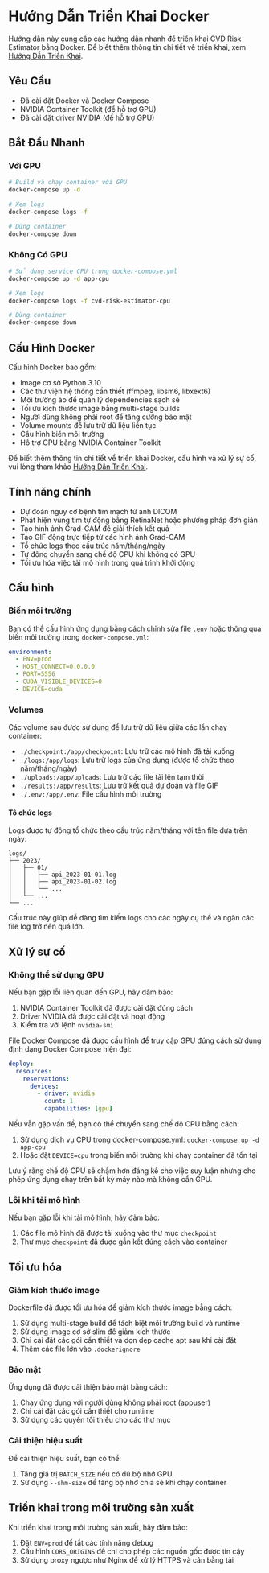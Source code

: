 # Hướng Dẫn Triển Khai Docker

Hướng dẫn này cung cấp các hướng dẫn nhanh để triển khai CVD Risk Estimator bằng Docker. Để biết thêm thông tin chi tiết về triển khai, xem [Hướng Dẫn Triển Khai](docs/deployment.md).

## Yêu Cầu

- Đã cài đặt Docker và Docker Compose
- NVIDIA Container Toolkit (để hỗ trợ GPU)
- Đã cài đặt driver NVIDIA (để hỗ trợ GPU)

## Bắt Đầu Nhanh

### Với GPU

```bash
# Build và chạy container với GPU
docker-compose up -d

# Xem logs
docker-compose logs -f

# Dừng container
docker-compose down
```

### Không Có GPU

```bash
# Sử dụng service CPU trong docker-compose.yml
docker-compose up -d app-cpu

# Xem logs
docker-compose logs -f cvd-risk-estimator-cpu

# Dừng container
docker-compose down
```

## Cấu Hình Docker

Cấu hình Docker bao gồm:

- Image cơ sở Python 3.10
- Các thư viện hệ thống cần thiết (ffmpeg, libsm6, libxext6)
- Môi trường ảo để quản lý dependencies sạch sẽ
- Tối ưu kích thước image bằng multi-stage builds
- Người dùng không phải root để tăng cường bảo mật
- Volume mounts để lưu trữ dữ liệu liên tục
- Cấu hình biến môi trường
- Hỗ trợ GPU bằng NVIDIA Container Toolkit

Để biết thêm thông tin chi tiết về triển khai Docker, cấu hình và xử lý sự cố, vui lòng tham khảo [Hướng Dẫn Triển Khai](docs/deployment.md).

## Tính năng chính

- Dự đoán nguy cơ bệnh tim mạch từ ảnh DICOM
- Phát hiện vùng tim tự động bằng RetinaNet hoặc phương pháp đơn giản
- Tạo hình ảnh Grad-CAM để giải thích kết quả
- Tạo GIF động trực tiếp từ các hình ảnh Grad-CAM
- Tổ chức logs theo cấu trúc năm/tháng/ngày
- Tự động chuyển sang chế độ CPU khi không có GPU
- Tối ưu hóa việc tải mô hình trong quá trình khởi động

## Cấu hình

### Biến môi trường

Bạn có thể cấu hình ứng dụng bằng cách chỉnh sửa file `.env` hoặc thông qua biến môi trường trong `docker-compose.yml`:

```yaml
environment:
  - ENV=prod
  - HOST_CONNECT=0.0.0.0
  - PORT=5556
  - CUDA_VISIBLE_DEVICES=0
  - DEVICE=cuda
```

### Volumes

Các volume sau được sử dụng để lưu trữ dữ liệu giữa các lần chạy container:

- `./checkpoint:/app/checkpoint`: Lưu trữ các mô hình đã tải xuống
- `./logs:/app/logs`: Lưu trữ logs của ứng dụng (được tổ chức theo năm/tháng/ngày)
- `./uploads:/app/uploads`: Lưu trữ các file tải lên tạm thời
- `./results:/app/results`: Lưu trữ kết quả dự đoán và file GIF
- `./.env:/app/.env`: File cấu hình môi trường

#### Tổ chức logs

Logs được tự động tổ chức theo cấu trúc năm/tháng với tên file dựa trên ngày:

```plaintext
logs/
├── 2023/
│   ├── 01/
│   │   ├── api_2023-01-01.log
│   │   ├── api_2023-01-02.log
│   │   └── ...
│   └── ...
└── ...
```

Cấu trúc này giúp dễ dàng tìm kiếm logs cho các ngày cụ thể và ngăn các file log trở nên quá lớn.

## Xử lý sự cố

### Không thể sử dụng GPU

Nếu bạn gặp lỗi liên quan đến GPU, hãy đảm bảo:

1. NVIDIA Container Toolkit đã được cài đặt đúng cách
2. Driver NVIDIA đã được cài đặt và hoạt động
3. Kiểm tra với lệnh `nvidia-smi`

File Docker Compose đã được cấu hình để truy cập GPU đúng cách sử dụng định dạng Docker Compose hiện đại:

```yaml
deploy:
  resources:
    reservations:
      devices:
        - driver: nvidia
          count: 1
          capabilities: [gpu]
```

Nếu vẫn gặp vấn đề, bạn có thể chuyển sang chế độ CPU bằng cách:

1. Sử dụng dịch vụ CPU trong docker-compose.yml: `docker-compose up -d app-cpu`
2. Hoặc đặt `DEVICE=cpu` trong biến môi trường khi chạy container đã tồn tại

Lưu ý rằng chế độ CPU sẽ chậm hơn đáng kể cho việc suy luận nhưng cho phép ứng dụng chạy trên bất kỳ máy nào mà không cần GPU.

### Lỗi khi tải mô hình

Nếu bạn gặp lỗi khi tải mô hình, hãy đảm bảo:

1. Các file mô hình đã được tải xuống vào thư mục `checkpoint`
2. Thư mục `checkpoint` đã được gắn kết đúng cách vào container

## Tối ưu hóa

### Giảm kích thước image

Dockerfile đã được tối ưu hóa để giảm kích thước image bằng cách:

1. Sử dụng multi-stage build để tách biệt môi trường build và runtime
2. Sử dụng image cơ sở slim để giảm kích thước
3. Chỉ cài đặt các gói cần thiết và dọn dẹp cache apt sau khi cài đặt
4. Thêm các file lớn vào `.dockerignore`

### Bảo mật

Ứng dụng đã được cải thiện bảo mật bằng cách:

1. Chạy ứng dụng với người dùng không phải root (appuser)
2. Chỉ cài đặt các gói cần thiết cho runtime
3. Sử dụng các quyền tối thiểu cho các thư mục

### Cải thiện hiệu suất

Để cải thiện hiệu suất, bạn có thể:

1. Tăng giá trị `BATCH_SIZE` nếu có đủ bộ nhớ GPU
2. Sử dụng `--shm-size` để tăng bộ nhớ chia sẻ khi chạy container

## Triển khai trong môi trường sản xuất

Khi triển khai trong môi trường sản xuất, hãy đảm bảo:

1. Đặt `ENV=prod` để tắt các tính năng debug
2. Cấu hình `CORS_ORIGINS` để chỉ cho phép các nguồn gốc được tin cậy
3. Sử dụng proxy ngược như Nginx để xử lý HTTPS và cân bằng tải

